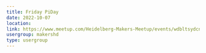 ```yaml
---
title: Friday PiDay
date: 2022-10-07
location: 
link: https://www.meetup.com/Heidelberg-Makers-Meetup/events/wdbltsydcnbkb/
usergroup: makershd
type: usergroup
---
```

